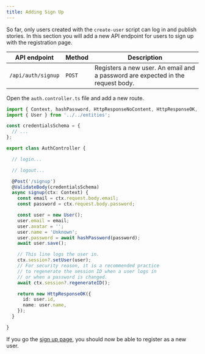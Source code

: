 ```yaml
---
title: Adding Sign Up
---
```


So far, only users created with the `create-user` script can log in and publish stories. In this section you will add a new API endpoint for users to sign up with the registration page.

| API endpoint | Method | Description |
| --- | --- | --- |
| `/api/auth/signup` | `POST` | Registers a new user. An email and a password are expected in the request body. |

Open the `auth.controller.ts` file and add a new route.

```typescript
import { Context, hashPassword, HttpResponseNoContent, HttpResponseOK, HttpResponseUnauthorized, Post, ValidateBody, verifyPassword } from '@foal/core';
import { User } from '../../entities';

const credentialsSchema = {
  // ...
};

export class AuthController {

  // login...

  // logout...

  @Post('/signup')
  @ValidateBody(credentialsSchema)
  async signup(ctx: Context) {
    const email = ctx.request.body.email;
    const password = ctx.request.body.password;

    const user = new User();
    user.email = email;
    user.avatar = '';
    user.name = 'Unknown';
    user.password = await hashPassword(password);
    await user.save();

    // This line logs the user in.
    ctx.session?.setUser(user);
    // For security reason, it is a recommended practice
    // to regenerate the session ID when a user logs in
    // or when a password is changed.
    await ctx.session?.regenerateID();

    return new HttpResponseOK({
      id: user.id,
      name: user.name,
    });
  }

}

```

If you go the [sign up page](http://localhost:3001/signup), you should now be able to register as a new user.